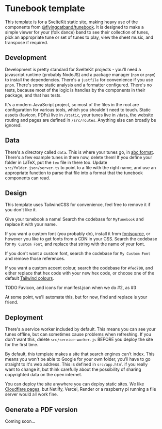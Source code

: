 # Tunebook template

This template is for a [SvelteKit](https://kit.svelte.dev/) static site, making heavy use of the components from [@flyingcatband/tunebook](https://www.npmjs.com/package/@flyingcatband/tunebook). It is designed to make a simple viewer for your (folk dance) band to see their collection of tunes, pick an appropriate tune or set of tunes to play, view the sheet music, and transpose if required.

## Development

Development is pretty standard for SvelteKit projects - you'll need a javascript runtime (probably NodeJS) and a package manager (`npm` or `pnpm`) to install the dependencies. There's a `justfile` for convenience if you use `pnpm`. There's some static analysis and a formatter configured. There's no tests, because most of the logic is handles by the components in their package, and that has tests.

It's a modern JavaScript project, so most of the files in the root are configuration for various tools, which you shouldn't need to touch. Static assets (favicon, PDFs) live in `/static`, your tunes live in `/data`, the website routing and pages are defined in `/src/routes`. Anything else can broadly be ignored.

## Data

There's a directory called `data`. This is where your tunes go, in [abc format](https://abcnotation.com/wiki/abc:standard). There's a few example tunes in there now, delete them! If you define your folder in LaTeX, put the `tex` file in there too. Update `src/folder.json/server.ts` to point to a file with the right name, and use an appropriate function to parse that file into a format that the tunebook components can read.

## Design

This template uses TailwindCSS for convenience, feel free to remove it if you don't like it.

Give your tunebook a name! Search the codebase for `MyTunebook` and replace it with your name.

If you want a custom font (you probably do), install it from [fontsource](https://fontsource.org/), or however you like to get fonts from a CDN in your CSS. Search the codebase for `My Custom Font`, and replace that string with the name of your font.

If you don't want a custom font, search the codebase for `My Custom Font` and remove those references.

If you want a custom accent colour, search the codebase for `#fed700`, and either replace that hex code with your new hex code, or choose one of the default [Tailwind colours](https://tailwindcss.com/docs/customizing-colors).

TODO Favicon, and icons for manifest.json when we do #2, as #3

At some point, we'll automate this, but for now, find and replace is your friend.

## Deployment

There's a service worker included by default. This means you can see your tunes offline, but can sometimes cause problems when refreshing. If you don't want this, delete `src/service-worker.js` BEFORE you deploy the site for the first time.

By default, this template makes a site that search engines can't index. This means you won't be able to Google for your own folder, you'll have to go straight to it's web address. This is defined in `src/app.html` if you really want to change it, but think carefully about the possibility of sharing copyrighted data on the open internet.

You can deploy the site anywhere you can deploy static sites. We like [Cloudflare pages](https://pages.cloudflare.com/), but Netlify, Vercel, Render or a raspberry pi running a file server would all work fine.

## Generate a PDF version

Coming soon...
